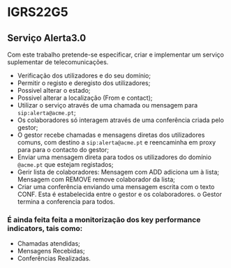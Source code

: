 # IGRS22G5

## Serviço Alerta3.0
Com este trabalho pretende-se especificar, criar e implementar um serviço suplementar de telecomunicações.
- Verificação dos utilizadores e do seu domínio;
- Permitir o registo e deregisto dos utilizadores;
- Possivel alterar o estado;
- Possivel alterar a localização (From e contact);
- Utilizar o serviço através de uma chamada ou mensagem para `sip:alerta@acme.pt`;
- Os colaboradores só interagem através de uma conferência criada pelo gestor;
- O gestor recebe chamadas e mensagens diretas dos utilizadores comuns, com destino a `sip:alerta@acme.pt` e reencaminha em proxy para para o contacto do gestor;
- Enviar uma mensagem direta para todos os utilizadores do domínio `@acme.pt` que estejam registados;
- Gerir lista de colaboradores: Mensagem com ADD adiciona um à lista; Mensagem com REMOVE remove colaborador da lista;
- Criar uma conferência enviando uma mensagem escrita com o texto CONF. Esta é estabelecida entre o gestor e os colaboradores. o Gestor termina a conferencia para todos.
### É ainda feita feita a monitorização dos key performance indicators, tais como:
- Chamadas atendidas;
- Mensagens Recebidas;
- Conferências Realizadas.
